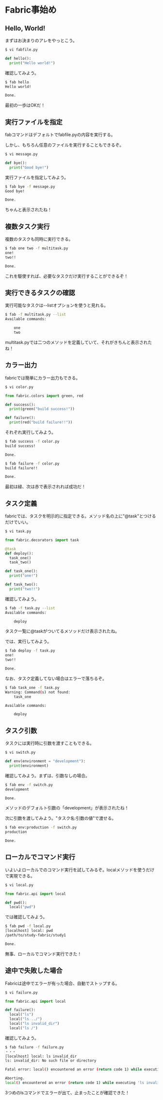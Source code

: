 # Fabric事始め

## Hello, World!

まずはお決まりのアレをやっとこう。

```python
$ vi fabfile.py

def hello():
  print("Hello world!")
```

確認してみよう。

```bash
$ fab hello
Hello world!

Done.
```

最初の一歩はOKだ！

## 実行ファイルを指定

fabコマンドはデフォルトでfabfile.pyの内容を実行する。

しかし、もちろん任意のファイルを実行することもできるぞ。

```python
$ vi message.py

def bye():
  print("Good bye!")
```

実行ファイルを指定してみよう。

```bash
$ fab bye -f message.py
Good bye!

Done.
```

ちゃんと表示されたね！


## 複数タスク実行

複数のタスクも同時に実行できる。

```bash
$ fab one two -f multitask.py
one!
two!!

Done.
```

これを駆使すれば、必要なタスクだけ実行することができるぞ！

## 実行できるタスクの確認


実行可能なタスクは--listオプションを使うと見れる。

```bash
$ fab -f multitask.py --list
Available commands:

    one
    two
```

multitask.pyでは二つのメソッドを定義していて、それがきちんと表示されたね！


## カラー出力

fabricでは簡単にカラー出力もできる。

```python
$ vi color.py

from fabric.colors import green, red

def success():
  print(green("build success!"))

def failure():
  print(red("build failure!!"))
```

それぞれ実行してみよう。

```bash
$ fab success -f color.py
build success!

Done.

$ fab failure -f color.py
build failure!!

Done.
```

最初は緑、次は赤で表示されれば成功だ！


## タスク定義

fabricでは、タスクを明示的に指定できる。メソッド名の上に"@task"とつけるだけでいい。

```python
$ vi task.py

from fabric.decorators import task

@task
def deploy():
  task_one()
  task_two()

def task_one():
  print("one!")

def task_two():
  print("two!!")
```

確認してみよう。

```bash
$ fab -f task.py --list
Available commands:

    deploy
```

タスク一覧に@taskがついてるメソッドだけ表示されたね。

では、実行してみよう。

```bash
$ fab deploy -f task.py
one!
two!!

Done.
```

なお、タスク定義してない場合はエラーで落ちるぞ。

```bash
$ fab task_one -f task.py
Warning: Command(s) not found:
    task_one

Available commands:

    deploy
```


## タスク引数

タスクには実行時に引数を渡すこともできる。

```python
$ vi switch.py

def env(environment = "development"):
  print(environment)
```

確認してみよう。まずは、引数なしの場合。

```bash
$ fab env -f switch.py
development

Done.
```

メソッドのデフォルト引数の「development」が表示されたね！

次に引数を渡してみよう。"タスク名:引数の値"で渡せる。

```bash
$ fab env:production -f switch.py
production

Done.
```


## ローカルでコマンド実行

いよいよローカルでのコマンド実行を試してみるぞ。localメソッドを使うだけで実現できる。

```python
$ vi local.py

from fabric.api import local

def pwd():
  local("pwd")
```

では確認してみよう。

```bash
$ fab pwd -f local.py
[localhost] local: pwd
/path/to/study-fabric/study1

Done.
```

無事、ローカルでコマンド実行できた！


## 途中で失敗した場合

Fabricは途中でエラーが有った場合、自動でストップする。

```python
$ vi failure.py

from fabric.api import local

def failure():
  local("ls")
  local("ls ../")
  local("ls invalid_dir")
  local("ls /")
```

確認してみよう。

```bash
$ fab failure -f failure.py
・・・
[localhost] local: ls invalid_dir
ls: invalid_dir: No such file or directory

Fatal error: local() encountered an error (return code 1) while executing 'ls invalid_dir'

Aborting.
local() encountered an error (return code 1) while executing 'ls invalid_dir'
```

3つめのlsコマンドでエラーが出て、止まったことが確認できた！


